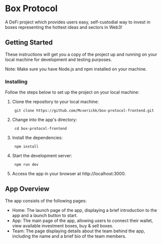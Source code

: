 # Box Protocol

A DeFi project which provides users easy, self-custodial way to invest in boxes representing the hottest ideas and sectors in Web3!

## Getting Started

These instructions will get you a copy of the project up and running on your local machine for development and testing purposes.

Note: Make sure you have Node.js and npm installed on your machine.

### Installing

Follow the steps below to set up the project on your local machine:

1. Clone the repository to your local machine:

        git clone https://github.com/Mcverickk/box-protocol-frontend.git

2. Change into the app's directory:

        cd box-protocol-frontend

3. Install the dependencies:

        npm install

4. Start the development server:

        npm run dev

5. Access the app in your browser at http://localhost:3000.


## App Overview

The app consists of the following pages:

- Home: The launch page of the app, displaying a brief introduction to the app and a launch button to start.
- App: The main page of the app, allowing users to connect their wallet, view available investment boxes, buy & sell boxes.
- Team: The page displaying details about the team behind the app, including the name and a brief bio of the team members.



   
